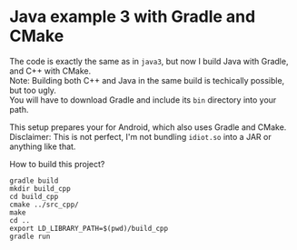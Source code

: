 Java example 3 with Gradle and CMake
===================

The code is exactly the same as in `java3`, but now I build Java with Gradle, and C++ with CMake.  
Note: Building both C++ and Java in the same build is techically possible, but too ugly.  
You will have to download Gradle and include its `bin` directory into your path.  

This setup prepares your for Android, which also uses Gradle and CMake.  
Disclaimer: This is not perfect, I'm not bundling `idiot.so` into a JAR or anything like that.  

How to build this project?

`gradle build`  
`mkdir build_cpp`  
`cd build_cpp`  
`cmake ../src_cpp/`  
`make`  
`cd ..`  
`export LD_LIBRARY_PATH=$(pwd)/build_cpp`  
`gradle run`  
